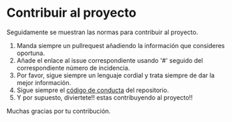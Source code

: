 # Contribuir al proyecto

Seguidamente se muestran las normas para contribuir al proyecto.

1. Manda siempre un pullrequest añadiendo la información que consideres oportuna.
2. Añade el enlace al issue correspondiente usando '#' seguido del correspondiente número de incidencia.
3. Por favor, sigue siempre un lenguaje cordial y trata siempre de dar la mejor información.
4. Sigue siempre el [código de conducta](https://www.es.python.org/pages/codigo-de-conducta.html) del repositorio.
5. Y por supuesto, diviertete!! estas contribuyendo al proyecto!!

Muchas gracias por tu contribución.